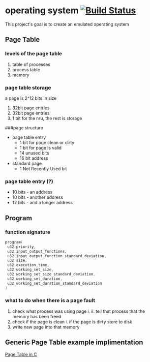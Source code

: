 operating system [![Build Status](https://travis-ci.org/ChristianMurphy/operating-system.svg?branch=master)](https://travis-ci.org/ChristianMurphy/operating-system)
================

This project's goal is to create an emulated operating system


## Page Table
### levels of the page table
1. table of processes
2. process table
3. memory

### page table storage
a page is 2^12 bits in size

1. 32bit page entries
2. 32bit page entries
3. 1 bit for the nru, the rest is storage

###page structure
* page table entry
  * 1 bit for page clean or dirty
  * 1 bit for page is valid
  * 14 unused bits
  * 16 bit address
* standard page
  * 1 Not Recently Used bit

### page table entry (?)
* 10 bits - an address
* 10 bits - another address
* 12 bits - and a longer address

## Program
### function signature
``` c
program(
 u32 priority,
 u32 input_output_functions,
 u32 input_output_function_standard_deviation,
 u32 size,
 u32 execution_time,
 u32 working_set_size,
 u32 working_set_size_standard_deviation,
 u32 working_set_duration,
 u32 working_set_duration_standard_deviation
)
```

### what to do when there is a page fault
1. check what process was using page
    i.
    ii. tell that process that the memory has been freed
2. check if the page is clean
    i. if the page is dirty store to disk
3. write new page into that memory

## Generic Page Table example implimentation
[Page Table in C](https://github.com/torvalds/linux/blob/f7556698a36995a755a4ce154953dcf438145b3b/mm/pgtable-generic.c)
